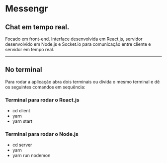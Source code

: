 # Messengr
## Chat em tempo real.

Focado em front-end. Interface desenvolvida em React.js, servidor desenvolvido em Node.js e Socket.io para comunicação entre cliente e servidor em tempo real.

---

## No terminal

Para rodar a aplicação abra dois terminais ou divida o mesmo terminal e dê os seguintes comandos em sequência:

### Terminal para rodar o React.js
-   cd client
-   yarn
-   yarn start

### Terminal para rodar o Node.js
- cd server
- yarn
- yarn run nodemon